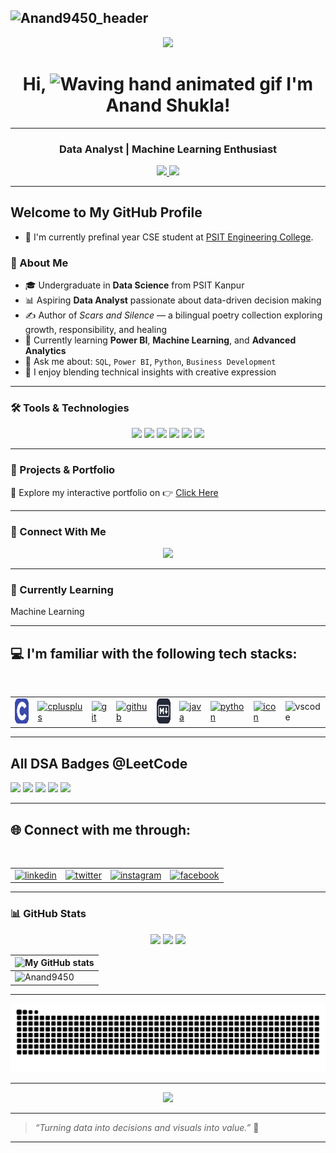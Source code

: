 ![Anand9450_header](https://user-images.githubusercontent.com/25181517/117185899-9ccba680-adda-11eb-9003-7c25da391b99.PNG)
---
<p align="center">
  <img src="https://media.giphy.com/media/3ohs4BSacFKI7A717y/giphy.gif" width="300"/>
</p>



<h1 align="center"> Hi, <img src="https://raw.githubusercontent.com/nixin72/nixin72/master/wave.gif" 
         alt="Waving hand animated gif"
         height="50"
         width="50" /> I'm Anand Shukla!</h1>
         <img src="https://komarev.com/ghpvc/?username=Anand9450&color=brightgreen" alt="" align="right" />


---
<h3 align="center">Data Analyst | Machine Learning Enthusiast</h3>

<p align="center">
  <a href="http://portfolioanandshukla.netlify.app/" target="_blank">
    <img src="https://img.shields.io/badge/🌐%20My%20Portfolio-lightpink?style=for-the-badge"/>
  </a>
  <a href="mailto:aananddshukla@gmail.com">
    <img src="https://img.shields.io/badge/📬%20Email%20Me-ffc0cb?style=for-the-badge"/>
  </a>
</p>

---
## Welcome to My GitHub Profile

- 🏫 I'm currently prefinal year CSE student at [PSIT Engineering College](https://www.psit.ac.in// "visit my college website").

### 📌 About Me

- 🎓 Undergraduate in **Data Science** from PSIT Kanpur
- 📊 Aspiring **Data Analyst** passionate about data-driven decision making
- ✍️ Author of *Scars and Silence* — a bilingual poetry collection exploring growth, responsibility, and healing
- 🌱 Currently learning **Power BI**, **Machine Learning**, and **Advanced Analytics**
- 💬 Ask me about: `SQL`, `Power BI`, `Python`, `Business Development`
- 🧠 I enjoy blending technical insights with creative expression

---

### 🛠️ Tools & Technologies

<p align="center">
  <img src="https://img.shields.io/badge/Python-ffd1dc?style=for-the-badge&logo=python&logoColor=black"/>
  <img src="https://img.shields.io/badge/MySQL-ffe4e1?style=for-the-badge&logo=mysql&logoColor=black"/>
  <img src="https://img.shields.io/badge/PowerBI-ffc0cb?style=for-the-badge&logo=powerbi&logoColor=black"/>
  <img src="https://img.shields.io/badge/Pandas-ffe4e1?style=for-the-badge&logo=pandas&logoColor=black"/>
  <img src="https://img.shields.io/badge/Scikit--learn-f7cac9?style=for-the-badge&logo=scikit-learn&logoColor=black"/>
  <img src="https://img.shields.io/badge/Linux-f8c8dc?style=for-the-badge&logo=linux&logoColor=black"/>
</p>

---

### 📂 Projects & Portfolio

🔗 Explore my interactive portfolio on 👉 [Click Here](http://portfolioanandshukla.netlify.app/)

---

### 🤝 Connect With Me

<p align="center">
  <a href="https://www.linkedin.com/in/anand511/">
    <img src="https://img.shields.io/badge/LinkedIn-Anand%20Shukla-f9a1bc?style=for-the-badge&logo=linkedin&logoColor=black"/>
  </a>
</p>

---

### 🌱 Currently Learning
Machine Learning 

---

## 💻 I'm familiar with the following tech stacks:

<br/>

<div align="center">
  <table>
    <tr>
      <td>
        <a href="https://github.com/CODEBRAKERBOYY?tab=repositories&q=&type=&language=c&sort=" target="_blank" title="View my C Programming repo(s)"> 
          <img src="https://raw.githubusercontent.com/tandpfun/skill-icons/65dea6c4eaca7da319e552c09f4cf5a9a8dab2c8/icons/C.svg" alt="c" width="40" height="40"/> 
        </a>
      </td>
      <td>
        <a href="https://github.com/Anand9450?tab=repositories&q=&type=&language=c%2B%2B&sort=" target="_blank" title="View my C++ Programming repo(s)"> 
          <img src="https://techstack-generator.vercel.app/cpp-icon.svg" alt="cplusplus" width="50" height="50"/> 
        </a>
      </td>
      <td>
        <a href="https://github.com/Anand9450?tab=repositories" target="_blank" title="View my repos">
          <img src="https://user-images.githubusercontent.com/25181517/192108372-f71d70ac-7ae6-4c0d-8395-51d8870c2ef0.png" alt="git" width="40" height="40"/>
        </a>
      </td>
      <td>
        <a href="https://github.com/Anand9450?tab=repositories" target="_blank" title="View my repos">
          <img src="https://techstack-generator.vercel.app/github-icon.svg" alt="github" width="50" height="50"/>
        </a>
      </td>
      <td>
        <a href="https://github.com/Anand9450?tab=repositories" target="_blank" title="View my repos">
          <img src="https://raw.githubusercontent.com/tandpfun/skill-icons/65dea6c4eaca7da319e552c09f4cf5a9a8dab2c8/icons/Markdown-Dark.svg" alt="markdown" width="40" height="40"/>
        </a>
      </td>
      <td>
        <a href="https://github.com/Anand9450/TicTacToe_Game" target="_blank" title="View my Java repo(s)">
          <img src="https://techstack-generator.vercel.app/java-icon.svg" alt="java" width="50" height="50"/>
        </a>
      </td>
      <td>
        <a href="https://github.com/Anand9450/Turtle_Crossing_Road_Game" target="_blank" title="View my Python repo(s)">
          <img src="https://techstack-generator.vercel.app/python-icon.svg" alt="python" width="40" height="40"/>
        </a>
      </td>
      <td>
        <a href="" target="_blank" title="View my Sql repo (s)">
          <img src="https://techstack-generator.vercel.app/mysql-icon.svg" alt="icon" width="65" height="65"
        </a>
      </td>
      <td>
        <img src="https://www.svgrepo.com/show/452129/vs-code.svg" alt="vscode" width="40" height="40"/>
      </td>
    </tr>
  </table>
</div>

---

## All DSA Badges @LeetCode

<img src="https://assets.leetcode.com/static_assets/marketing/2024-50.gif" width="65px"></img>
<img src="https://assets.leetcode.com/static_assets/marketing/2024-100-new.gif" width="65px"></img>
<img src="https://assets.leetcode.com/static_assets/marketing/2024-200.gif" width="65px"></img>
<img src="https://assets.leetcode.com/static_assets/marketing/365_new.gif" width="65px"></img>
<img src="https://assets.leetcode.com/static_assets/marketing/500_new.gif" width="65px"></img>

---

## 🌐 Connect with me through:


<br/>

<div align="center">
  <table>
    <tr>
      <td>
          <a href="https://www.linkedin.com/in/anand511/" target="_blank" title="Visit my Linkedin">
            <img src="https://raw.githubusercontent.com/rahuldkjain/github-profile-readme-generator/master/src/images/icons/Social/linked-in-alt.svg" alt="linkedin" width="40" height="40"/>
          </a>
      </td>
      <td>
          <a href="https://twitter.com/AnandShukl84714" target="_blank" title="Visit my twitter">
            <img src="https://raw.githubusercontent.com/rahuldkjain/github-profile-readme-generator/master/src/images/icons/Social/twitter.svg" alt="twitter" width="40" height="40"/>
          </a>
      </td>
      <td>
          <a href="https://www.instagram.com/aanandshuklaa/?hl=en" target="_blank" title="Visit my Instagram">
            <img src="https://raw.githubusercontent.com/rahuldkjain/github-profile-readme-generator/master/src/images/icons/Social/instagram.svg" alt="instagram" width="40" height="40"/>
          </a>
      </td>
      <td>
          <a href="https://www.facebook.com/" target="_blank" title="Visit my facebook">
            <img src="https://raw.githubusercontent.com/jmnote/z-icons/master/svg/facebook.svg" alt="facebook" width="40" height="40"/>
          </a>
      </td>
  </table>
</div>

---

### 📊 GitHub Stats

<p align="center">
  <img src="https://github-readme-stats.vercel.app/api?username=Anand9450&show_icons=true&theme=rose_pine&hide_border=true"/>
  <img src="https://github-readme-stats.vercel.app/api/top-langs/?username=Anand9450&layout=compact&theme=rose_pine&hide_border=true"/>
  <img src="https://github-readme-streak-stats.herokuapp.com/?user=Anand9450&theme=blueberry_duo"/>
</p>

| <img src="https://github-profile-trophy.vercel.app/?username=Anand9450&theme=darkhub&column=9" alt="My GitHub stats"> |
| --- |
| ![Anand9450](https://github-readme-activity-graph.vercel.app/graph?username=Anand9450&theme=react-dark) |

---

<!-- Snake Game -->
<div align ="center">
  <img src="https://raw.githubusercontent.com/CODEBRAKERBOYY/CODEBRAKERBOYY/output/github-snake-dark.svg" alt="ERROR:404 XoX" title="Ohh No, it's eating my contributions from the graph" >
</div> 

---
<p align="center">
  <img src="https://media.giphy.com/media/xT0xeJpnrWC4XWblEk/giphy.gif" width="280"/>
</p>

---

> *“Turning data into decisions and visuals into value.”* 🌟

---



